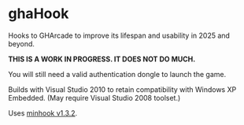 # ghaHook

Hooks to GHArcade to improve its lifespan and usability in 2025 and beyond.

**THIS IS A WORK IN PROGRESS. IT DOES NOT DO MUCH.**

You will still need a valid authentication dongle to launch the game.

Builds with Visual Studio 2010 to retain compatibility with Windows XP
Embedded. (May require Visual Studio 2008 toolset.)

Uses [minhook v1.3.2](https://github.com/TsudaKageyu/minhook).
